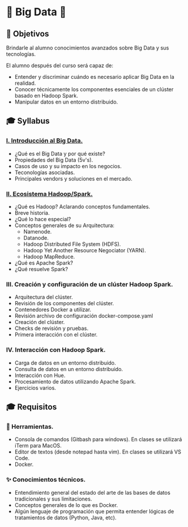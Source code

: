 # 💾 Big Data 💾

## :bookmark: Objetivos

Brindarle al alumno conocimientos avanzados sobre Big Data y sus tecnologías.

El alumno después del curso será capaz de:

- Entender y discriminar cuándo es necesario aplicar Big Data en la realidad.
- Conocer técnicamente los componentes esenciales de un clúster basado en Hadoop Spark.
- Manipular datos en un entorno distribuido.

## :mortar_board: Syllabus

### [I. Introducción al Big Data.](docs/01-big-data-fundamentals.md)

- ¿Qué es el Big Data y por qué existe?
- Propiedades del Big Data (5v's).
- Casos de uso y su impacto en los negocios.
- Teconologías asociadas.
- Principales vendors y soluciones en el mercado.

### [II. Ecosistema Hadoop/Spark.](docs/hadoop.md)

- ¿Qué es Hadoop? Aclarando conceptos fundamentales.
- Breve historia.
- ¿Qué lo hace especial?
- Conceptos generales de su Arquitectura:
  - Namenode.
  - Datanode.
  - Hadoop Distributed File System (HDFS).
  - Hadoop Yet Another Resource Negociator (YARN).
  - Hadoop MapReduce.
- ¿Qué es Apache Spark?
- ¿Qué resuelve Spark?

### III. Creación y configuración de un clúster Hadoop Spark.

- Arquitectura del clúster.
- Revisión de los componentes del clúster.
- Contenedores Docker a utilizar.
- Revisión archivo de configuración docker-compose.yaml
- Creación del clúster.
- Checks de revisión y pruebas.
- Primera interacción con el clúster.

### IV. Interacción con Hadoop Spark.

- Carga de datos en un entorno distribuido.
- Consulta de datos en un entorno distribuido.
- Interacción con Hue.
- Procesamiento de datos utilizando Apache Spark.
- Ejercicios varios.

## :mortar_board: Requisitos

### 🔨 Herramientas.

- Consola de comandos (Gitbash para windows). En clases se utilizará iTerm para MacOS.
- Editor de textos (desde notepad hasta vim). En clases se utilizará VS Code.
- Docker.

### ✨ Conocimientos técnicos.

- Entendimiento general del estado del arte de las bases de datos tradicionales y sus limitaciones.
- Conceptos generales de lo que es Docker.
- Algún lenguaje de programación que permita entender lógicas de tratamientos de datos (Python, Java, etc).
